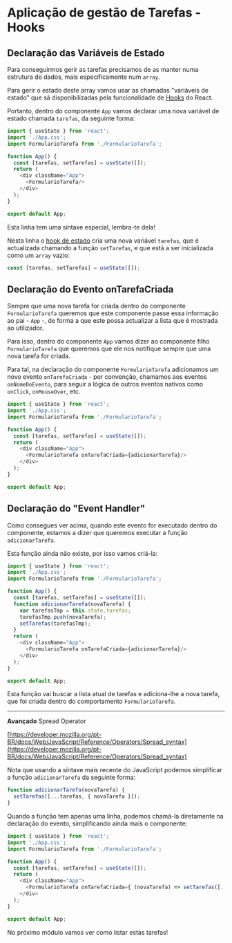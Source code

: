 # Aplicação de gestão de Tarefas - Hooks

## Declaração das Variáveis de Estado

Para conseguirmos gerir as tarefas precisamos de as manter numa estrutura de dados, mais especificamente num `array`.

Para gerir o estado deste array vamos usar as chamadas "variáveis de estado" que sã disponibilizadas pela funcionalidade de [Hooks](https://reactjs.org/docs/hooks-intro.html) do React.

Portanto, dentro do componente `App` vamos declarar uma nova variável de estado chamada `tarefas`, da seguinte forma:

```javascript
import { useState } from 'react';
import './App.css';
import FormularioTarefa from './FormularioTarefa';

function App() {
  const [tarefas, setTarefas] = useState([]);
  return (
    <div className="App">
      <FormularioTarefa/>
    </div>
  );
}

export default App;
```

Esta linha tem uma síntaxe especial, lembra-te dela!

Nesta linha o [hook de estado](https://reactjs.org/docs/hooks-state.html) cria uma nova variável `tarefas`, que é actualizada chamando a função `setTarefas`, e que está a ser inicializada como um `array` vazio:

```javascript
const [tarefas, setTarefas] = useState([]);
```

## Declaração do Evento onTarefaCriada

Sempre que uma nova tarefa for criada dentro do componente `FormularioTarefa` queremos que este componente passe essa informação ao pai - `App` -, de forma a que este possa actualizar a lista que é mostrada ao utilizador. 

Para isso, dentro do componente `App` vamos dizer ao componente filho `FormularioTarefa` que queremos que ele nos notifique sempre que uma nova tarefa for criada.

Para tal, na declaração do componente `FormularioTarefa` adicionamos um novo evento `onTarefaCriada` - por convenção, chamamos aos eventos `onNomeDoEvento`, para seguir a lógica de outros eventos nativos como `onClick`, `onMouseOver`, etc.

```javascript
import { useState } from 'react';
import './App.css';
import FormularioTarefa from './FormularioTarefa';

function App() {
  const [tarefas, setTarefas] = useState([]);
  return (
    <div className="App">
      <FormularioTarefa onTarefaCriada={adicionarTarefa}/>
    </div>
  );
}

export default App;
```

## Declaração do "Event Handler"

Como consegues ver acima, quando este evento for executado dentro do componente, estamos a dizer que queremos executar a função `adicionarTarefa`.

Esta função ainda não existe, por isso vamos criá-la:

```javascript
import { useState } from 'react';
import './App.css';
import FormularioTarefa from './FormularioTarefa';

function App() {
  const [tarefas, setTarefas] = useState([]);
  function adicionarTarefa(novaTarefa) {
    var tarefasTmp = this.state.tarefas;
    tarefasTmp.push(novaTarefa);
    setTarefas(tarefasTmp);
  }
  return (
    <div className="App">
      <FormularioTarefa onTarefaCriada={adicionarTarefa}/>
    </div>
  );
}

export default App;
```

Esta função vai buscar a lista atual de tarefas e adiciona-lhe a nova tarefa, que foi criada dentro do comportamento `FormularioTarefa`.

------

**Avançado** Spread Operator

[https://developer.mozilla.org/pt-BR/docs/Web/JavaScript/Reference/Operators/Spread_syntax](https://developer.mozilla.org/pt-BR/docs/Web/JavaScript/Reference/Operators/Spread_syntax)

Nota que usando a síntaxe mais recente do JavaScript podemos simplificar a função `adicionarTarefa` da seguinte forma:

```javascript
function adicionarTarefa(novaTarefa) {
  setTarefas([...tarefas, { novaTarefa }]);
}
```

Quando a função tem apenas uma linha, podemos chamá-la diretamente na declaração do evento, simplificando ainda mais o componente:

```javascript
import { useState } from 'react';
import './App.css';
import FormularioTarefa from './FormularioTarefa';

function App() {
  const [tarefas, setTarefas] = useState([]);
  return (
    <div className="App">
      <FormularioTarefa onTarefaCriada={ (novaTarefa) => setTarefas([...tarefas, { novaTarefa }]) }/>
    </div>
  );
}

export default App;
```

No próximo módulo vamos ver como listar estas tarefas!
